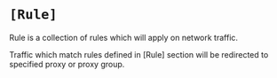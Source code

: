 # `[Rule]`

Rule is a collection of rules which will apply on network traffic.

Traffic which match rules defined in [Rule] section will be redirected to specified proxy or proxy group.